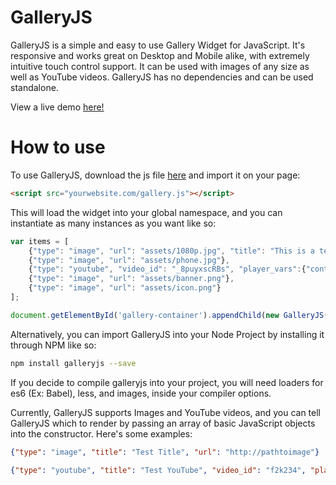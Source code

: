 # GalleryJS
GalleryJS is a simple and easy to use Gallery Widget for JavaScript.  It's responsive and works great on Desktop and Mobile alike, with extremely intuitive touch control support.  It can be used with images of any size as well as YouTube videos.  GalleryJS has no dependencies and can be used standalone.

View a live demo <a target="_blank" href="https://yinkai15.github.io/GalleryJS/">here!</a>

# How to use
To use GalleryJS, download the js file <a target="_blank" href="https://raw.githubusercontent.com/yinkai15/GalleryJS/master/dist/gallery.js">here</a> and import it on your page:
```html
<script src="yourwebsite.com/gallery.js"></script>
```
This will load the widget into your global namespace, and you can instantiate as many instances as you want like so:
```javascript
var items = [
    {"type": "image", "url": "assets/1080p.jpg", "title": "This is a test title"},
    {"type": "image", "url": "assets/phone.jpg"},
    {"type": "youtube", "video_id": "_8puyxscRBs", "player_vars":{"controls": 0}},
    {"type": "image", "url": "assets/banner.png"},
    {"type": "image", "url": "assets/icon.png"}
];

document.getElementById('gallery-container').appendChild(new GalleryJS(items).element);
```

Alternatively, you can import GalleryJS into your Node Project by installing it through NPM like so:
```sh
npm install galleryjs --save
```
If you decide to compile galleryjs into your project, you will need loaders for es6 (Ex: Babel), less, and images, inside your compiler options.

Currently, GalleryJS supports Images and YouTube videos, and you can tell GalleryJS which to render by passing an array of basic JavaScript objects into the constructor.  Here's some examples:

```json
{"type": "image", "title": "Test Title", "url": "http://pathtoimage"}
```
```json
{"type": "youtube", "title": "Test YouTube", "video_id": "f2k234", "player_vars": {"controls": 1}}
```
